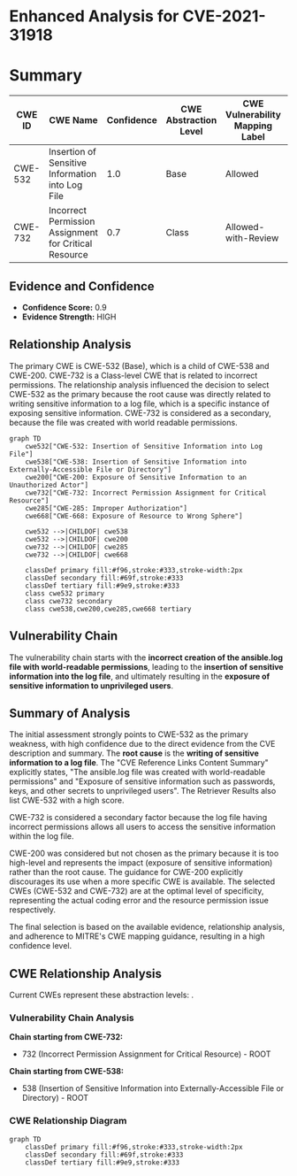 # Enhanced Analysis for CVE-2021-31918

# Summary
| CWE ID | CWE Name | Confidence | CWE Abstraction Level | CWE Vulnerability Mapping Label | CWE-Vulnerability Mapping Notes |
|---|---|---|---|---|---|
| CWE-532 | Insertion of Sensitive Information into Log File | 1.0 | Base | Allowed | Primary CWE |
| CWE-732 | Incorrect Permission Assignment for Critical Resource | 0.7 | Class | Allowed-with-Review | Secondary CWE |

## Evidence and Confidence

*   **Confidence Score:** 0.9
*   **Evidence Strength:** HIGH

## Relationship Analysis
The primary CWE is CWE-532 (Base), which is a child of CWE-538 and CWE-200. CWE-732 is a Class-level CWE that is related to incorrect permissions. The relationship analysis influenced the decision to select CWE-532 as the primary because the root cause was directly related to writing sensitive information to a log file, which is a specific instance of exposing sensitive information. CWE-732 is considered as a secondary, because the file was created with world readable permissions.

```mermaid
graph TD
    cwe532["CWE-532: Insertion of Sensitive Information into Log File"]
    cwe538["CWE-538: Insertion of Sensitive Information into Externally-Accessible File or Directory"]
    cwe200["CWE-200: Exposure of Sensitive Information to an Unauthorized Actor"]
    cwe732["CWE-732: Incorrect Permission Assignment for Critical Resource"]
    cwe285["CWE-285: Improper Authorization"]
    cwe668["CWE-668: Exposure of Resource to Wrong Sphere"]

    cwe532 -->|CHILDOF| cwe538
    cwe532 -->|CHILDOF| cwe200
    cwe732 -->|CHILDOF| cwe285
    cwe732 -->|CHILDOF| cwe668
    
    classDef primary fill:#f96,stroke:#333,stroke-width:2px
    classDef secondary fill:#69f,stroke:#333
    classDef tertiary fill:#9e9,stroke:#333
    class cwe532 primary
    class cwe732 secondary
    class cwe538,cwe200,cwe285,cwe668 tertiary
```

## Vulnerability Chain
The vulnerability chain starts with the **incorrect creation of the ansible.log file with world-readable permissions**, leading to the **insertion of sensitive information into the log file**, and ultimately resulting in the **exposure of sensitive information to unprivileged users**.

## Summary of Analysis
The initial assessment strongly points to CWE-532 as the primary weakness, with high confidence due to the direct evidence from the CVE description and summary. The **root cause** is the **writing of sensitive information to a log file**. The "CVE Reference Links Content Summary" explicitly states, "The ansible.log file was created with world-readable permissions" and "Exposure of sensitive information such as passwords, keys, and other secrets to unprivileged users". The Retriever Results also list CWE-532 with a high score.

CWE-732 is considered a secondary factor because the log file having incorrect permissions allows all users to access the sensitive information within the log file.

CWE-200 was considered but not chosen as the primary because it is too high-level and represents the impact (exposure of sensitive information) rather than the root cause. The guidance for CWE-200 explicitly discourages its use when a more specific CWE is available. The selected CWEs (CWE-532 and CWE-732) are at the optimal level of specificity, representing the actual coding error and the resource permission issue respectively.

The final selection is based on the available evidence, relationship analysis, and adherence to MITRE's CWE mapping guidance, resulting in a high confidence level.


## CWE Relationship Analysis

Current CWEs represent these abstraction levels: .


### Vulnerability Chain Analysis

**Chain starting from CWE-732:**
- 732 (Incorrect Permission Assignment for Critical Resource) - ROOT


**Chain starting from CWE-538:**
- 538 (Insertion of Sensitive Information into Externally-Accessible File or Directory) - ROOT



### CWE Relationship Diagram

```mermaid
graph TD
    classDef primary fill:#f96,stroke:#333,stroke-width:2px
    classDef secondary fill:#69f,stroke:#333
    classDef tertiary fill:#9e9,stroke:#333
```